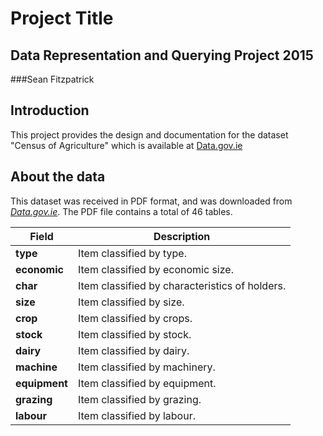 # Project Title
## Data Representation and Querying Project 2015
###Sean Fitzpatrick

## Introduction
This project provides the design and documentation for the dataset "Census of Agriculture" which is available at [Data.gov.ie](http://data.gov.ie)

## About the data
This dataset was received in PDF format, and was downloaded from [*Data.gov.ie*](https://data.gov.ie/data).
The PDF file contains a total of 46 tables.



Field | Description
------|------------
**type** | Item classified by type.
**economic** | Item classified by economic size.
**char** | Item classified by characteristics of holders.
**size** | Item classified by size.
**crop** | Item classified by crops.
**stock** | Item classified by stock.
**dairy** | Item classified by dairy.
**machine** | Item classified by machinery.
**equipment** | Item classified by equipment.
**grazing** | Item classified by grazing.
**labour** | Item classified by labour.




